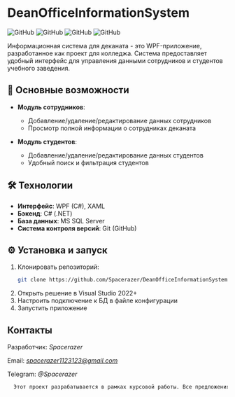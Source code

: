 # DeanOfficeInformationSystem 

![GitHub](https://img.shields.io/badge/Status-In%20Development-yellow)
![GitHub](https://img.shields.io/badge/.NET-8.0-blue)
![GitHub](https://img.shields.io/badge/Database-MS%20SQL%20Server-red)
![GitHub](https://img.shields.io/badge/License-MIT-green)

Информационная система для деканата - это WPF-приложение, разработанное как проект для колледжа. Система предоставляет удобный интерфейс для управления данными сотрудников и студентов учебного заведения.

## 📌 Основные возможности

- **Модуль сотрудников**:
  - Добавление/удаление/редактирование данных сотрудников
  - Просмотр полной информации о сотрудниках деканата

- **Модуль студентов**:
  - Добавление/удаление/редактирование данных студентов
  - Удобный поиск и фильтрация студентов

## 🛠 Технологии

- **Интерфейс**: WPF (C#), XAML
- **Бэкенд**: C# (.NET)
- **База данных**: MS SQL Server
- **Система контроля версий**: Git (GitHub)

## ⚙️ Установка и запуск

1. Клонировать репозиторий:
   ```bash
   git clone https://github.com/Spacerazer/DeanOfficeInformationSystem.git
2. Открыть решение в Visual Studio 2022+
3. Настроить подключение к БД в файле конфигурации
4. Запустить приложение

## Контакты

Разработчик: *Spacerazer*

Email: *spacerazer1123123@gmail.com*

Telegram: *@Spacerazer*

```bash
  Этот проект разрабатывается в рамках курсовой работы. Все предложения и замечания приветствуются!
